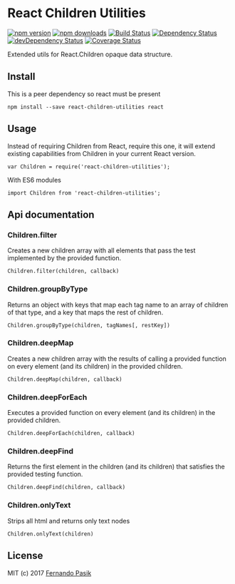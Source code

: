 # React Children Utilities

[![npm version][img-1]][url-1]
[![npm downloads][img-2]][url-2]
[![Build Status][img-3]][url-3]
[![Dependency Status][img-4]][url-4]
[![devDependency Status][img-5]][url-5]
[![Coverage Status][img-6]][url-6]

[img-1]: https://img.shields.io/npm/v/react-children-utilities.svg
[img-2]: https://img.shields.io/npm/dm/react-children-utilities.svg
[img-3]: https://travis-ci.org/fernandopasik/react-children-utilities.svg?branch=master
[img-4]: https://david-dm.org/fernandopasik/react-children-utilities.svg
[img-5]: https://david-dm.org/fernandopasik/react-children-utilities/dev-status.svg
[img-6]: https://img.shields.io/coveralls/fernandopasik/react-children-utilities.svg

[url-1]: https://www.npmjs.com/package/react-children-utilities "npm version"
[url-2]: https://www.npmjs.com/package/react-children-utilities "npm downloads"
[url-3]: https://travis-ci.org/fernandopasik/react-children-utilities "Build Status"
[url-4]: https://david-dm.org/fernandopasik/react-children-utilities "Dependency Status"
[url-5]: https://david-dm.org/fernandopasik/react-children-utilities#info=devDependencies "devDependency Status"
[url-6]: https://coveralls.io/r/fernandopasik/react-children-utilities "Coverage Status"

Extended utils for React.Children opaque data structure.

## Install

This is a peer dependency so react must be present

```
npm install --save react-children-utilities react
```

## Usage

Instead of requiring Children from React, require this one, it will extend existing capabilities from Children in your current React version.

```
var Children = require('react-children-utilities');
```

With ES6 modules

```
import Children from 'react-children-utilities';
```

## Api documentation

### Children.filter

Creates a new children array with all elements that pass the test implemented by the provided function.

```
Children.filter(children, callback)
```

### Children.groupByType

Returns an object with keys that map each tag name to an array of children of that type, and a key that maps the rest of children.

```
Children.groupByType(children, tagNames[, restKey])
```

### Children.deepMap

Creates a new children array with the results of calling a provided function on every element (and its children) in the provided children.

```
Children.deepMap(children, callback)
```

### Children.deepForEach

Executes a provided function on every element (and its children) in the provided children.

```
Children.deepForEach(children, callback)
```

### Children.deepFind

Returns the first element in the children (and its children) that satisfies the provided testing function.

```
Children.deepFind(children, callback)
```

### Children.onlyText

Strips all html and returns only text nodes

```
Children.onlyText(children)
```

## License

MIT (c) 2017 [Fernando Pasik](https://fernandopasik.com)
